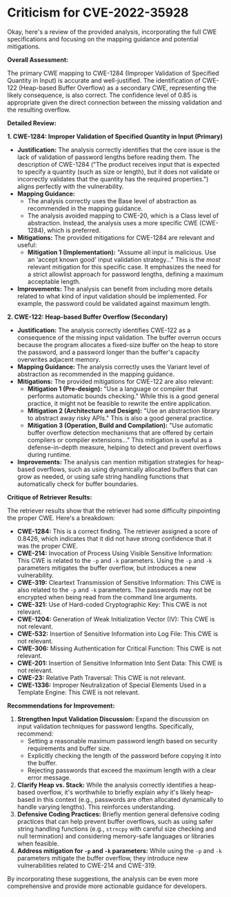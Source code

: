 # Criticism for CVE-2022-35928

Okay, here's a review of the provided analysis, incorporating the full CWE specifications and focusing on the mapping guidance and potential mitigations.

**Overall Assessment:**

The primary CWE mapping to CWE-1284 (Improper Validation of Specified Quantity in Input) is accurate and well-justified. The identification of CWE-122 (Heap-based Buffer Overflow) as a secondary CWE, representing the likely consequence, is also correct. The confidence level of 0.85 is appropriate given the direct connection between the missing validation and the resulting overflow.

**Detailed Review:**

**1. CWE-1284: Improper Validation of Specified Quantity in Input (Primary)**

*   **Justification:** The analysis correctly identifies that the core issue is the lack of validation of password lengths before reading them. The description of CWE-1284 ("The product receives input that is expected to specify a quantity (such as size or length), but it does not validate or incorrectly validates that the quantity has the required properties.") aligns perfectly with the vulnerability.
*   **Mapping Guidance:**
    *   The analysis correctly uses the Base level of abstraction as recommended in the mapping guidance.
    *   The analysis avoided mapping to CWE-20, which is a Class level of abstraction. Instead, the analysis uses a more specific CWE (CWE-1284), which is preferred.
*   **Mitigations:** The provided mitigations for CWE-1284 are relevant and useful:
    *   **Mitigation 1 (Implementation):** "Assume all input is malicious. Use an 'accept known good' input validation strategy..."  This is the *most* relevant mitigation for this specific case. It emphasizes the need for a strict allowlist approach for password lengths, defining a maximum acceptable length.
*   **Improvements:** The analysis can benefit from including more details related to what kind of input validation should be implemented. For example, the password could be validated against maximum length.

**2. CWE-122: Heap-based Buffer Overflow (Secondary)**

*   **Justification:** The analysis correctly identifies CWE-122 as a consequence of the missing input validation. The buffer overrun occurs because the program allocates a fixed-size buffer on the heap to store the password, and a password longer than the buffer's capacity overwrites adjacent memory.
*   **Mapping Guidance:** The analysis correctly uses the Variant level of abstraction as recommended in the mapping guidance.
*   **Mitigations:** The provided mitigations for CWE-122 are also relevant:
    *   **Mitigation 1 (Pre-design):** "Use a language or compiler that performs automatic bounds checking."  While this is a good general practice, it might not be feasible to rewrite the entire application.
    *   **Mitigation 2 (Architecture and Design):** "Use an abstraction library to abstract away risky APIs."  This is also a good general practice.
    *   **Mitigation 3 (Operation, Build and Compilation):** "Use automatic buffer overflow detection mechanisms that are offered by certain compilers or compiler extensions..."  This mitigation is useful as a defense-in-depth measure, helping to detect and prevent overflows during runtime.
*   **Improvements:** The analysis can mention mitigation strategies for heap-based overflows, such as using dynamically allocated buffers that can grow as needed, or using safe string handling functions that automatically check for buffer boundaries.

**Critique of Retriever Results:**

The retriever results show that the retriever had some difficulty pinpointing the proper CWE. Here's a breakdown:

*   **CWE-1284:** This is a correct finding. The retriever assigned a score of 0.8426, which indicates that it did not have strong confidence that it was the proper CWE.
*   **CWE-214:** Invocation of Process Using Visible Sensitive Information: This CWE is related to the `-p` and `-k` parameters. Using the `-p` and `-k` parameters mitigates the buffer overflow, but introduces a new vulnerability.
*   **CWE-319:** Cleartext Transmission of Sensitive Information: This CWE is also related to the `-p` and `-k` parameters. The passwords may not be encrypted when being read from the command line arguments.
*   **CWE-321:** Use of Hard-coded Cryptographic Key: This CWE is not relevant.
*   **CWE-1204:** Generation of Weak Initialization Vector (IV): This CWE is not relevant.
*   **CWE-532:** Insertion of Sensitive Information into Log File: This CWE is not relevant.
*   **CWE-306:** Missing Authentication for Critical Function: This CWE is not relevant.
*   **CWE-201:** Insertion of Sensitive Information Into Sent Data: This CWE is not relevant.
*   **CWE-23:** Relative Path Traversal: This CWE is not relevant.
*   **CWE-1336:** Improper Neutralization of Special Elements Used in a Template Engine: This CWE is not relevant.

**Recommendations for Improvement:**

1.  **Strengthen Input Validation Discussion:** Expand the discussion on input validation techniques for password lengths. Specifically, recommend:
    *   Setting a reasonable maximum password length based on security requirements and buffer size.
    *   Explicitly checking the length of the password before copying it into the buffer.
    *   Rejecting passwords that exceed the maximum length with a clear error message.
2.  **Clarify Heap vs. Stack:** While the analysis correctly identifies a heap-based overflow, it's worthwhile to briefly explain *why* it's likely heap-based in this context (e.g., passwords are often allocated dynamically to handle varying lengths).  This reinforces understanding.
3.  **Defensive Coding Practices:** Briefly mention general defensive coding practices that can help prevent buffer overflows, such as using safer string handling functions (e.g., `strncpy` with careful size checking and null termination) and considering memory-safe languages or libraries when feasible.
4.  **Address mitigation for `-p` and `-k` parameters:** While using the `-p` and `-k` parameters mitigate the buffer overflow, they introduce new vulnerabilities related to CWE-214 and CWE-319.

By incorporating these suggestions, the analysis can be even more comprehensive and provide more actionable guidance for developers.